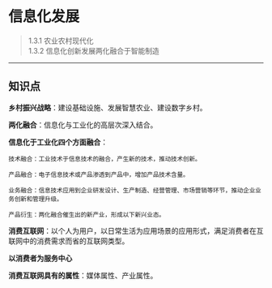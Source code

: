 # 信息化发展  

> 1.3.1 农业农村现代化  
> 1.3.2 信息化创新发展两化融合于智能制造  
***

## 知识点

**乡村振兴战略**：建设基础设施、发展智慧农业、建设数字乡村。  

**两化融合**：信息化与工业化的高层次深入结合。  

**信息化于工业化四个方面融合**：  

    技术融合：工业技术于信息技术的融合，产生新的技术，推动技术创新。  

    产品融合：电子信息技术或产品渗透到产品中，增加产品技术含量。  

    业务融合：信息技术应用到企业研发设计、生产制造、经营管理、市场营销等环节，推动企业业务创新和管理升级。  
    
    产品衍生：两化融合催生出的新产业，形成以下新兴业态。  

**消费互联网**：以个人为用户，以日常生活为应用场景的应用形式，满足消费者在互联网中的消费需求而省的互联网类型。  

**以消费者为服务中心**  

**消费互联网具有的属性**：媒体属性、产业属性。
